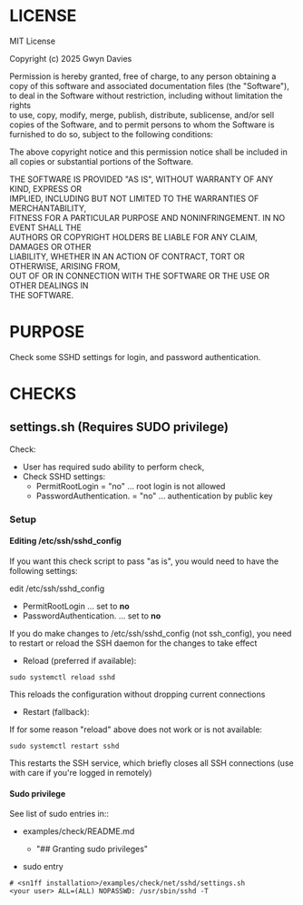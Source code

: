 # LICENSE

MIT License

Copyright (c) 2025 Gwyn Davies

Permission is hereby granted, free of charge, to any person obtaining a copy
of this software and associated documentation files (the "Software"), to deal
in the Software without restriction, including without limitation the rights  
to use, copy, modify, merge, publish, distribute, sublicense, and/or sell      
copies of the Software, and to permit persons to whom the Software is          
furnished to do so, subject to the following conditions:                        

The above copyright notice and this permission notice shall be included in    
all copies or substantial portions of the Software.                            

THE SOFTWARE IS PROVIDED "AS IS", WITHOUT WARRANTY OF ANY KIND, EXPRESS OR     
IMPLIED, INCLUDING BUT NOT LIMITED TO THE WARRANTIES OF MERCHANTABILITY,       
FITNESS FOR A PARTICULAR PURPOSE AND NONINFRINGEMENT. IN NO EVENT SHALL THE    
AUTHORS OR COPYRIGHT HOLDERS BE LIABLE FOR ANY CLAIM, DAMAGES OR OTHER         
LIABILITY, WHETHER IN AN ACTION OF CONTRACT, TORT OR OTHERWISE, ARISING FROM,  
OUT OF OR IN CONNECTION WITH THE SOFTWARE OR THE USE OR OTHER DEALINGS IN      
THE SOFTWARE.


# PURPOSE

Check some SSHD settings for login, and password authentication.


# CHECKS

## settings.sh (Requires SUDO privilege)

Check:
* User has required sudo ability to perform check,
* Check SSHD settings: 
  * PermitRootLogin         = "no" ... root login is not allowed
  * PasswordAuthentication. = "no" ... authentication by public key

### Setup

#### Editing /etc/ssh/sshd_config

If you want this check script to pass "as is", you would need to have the following settings:

edit /etc/ssh/sshd_config

  * PermitRootLogin         ... set to **no**
  * PasswordAuthentication. ... set to **no**

If you do make changes to /etc/ssh/sshd_config (not ssh_config), you need to restart or reload the SSH daemon for the changes to take effect


* Reload (preferred if available):

```
sudo systemctl reload sshd
```

This reloads the configuration without dropping current connections


* Restart (fallback):

If for some reason "reload" above does not work or is not available:

```
sudo systemctl restart sshd
```

This restarts the SSH service, which briefly closes all SSH connections (use with care if you're logged in remotely)


#### Sudo privilege

See list of sudo entries in::
* examples/check/README.md
  * "## Granting sudo privileges" 

* sudo entry
```
# <sn1ff installation>/examples/check/net/sshd/settings.sh
<your user> ALL=(ALL) NOPASSWD: /usr/sbin/sshd -T  
```
